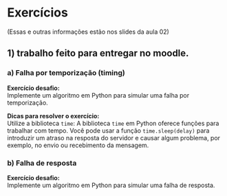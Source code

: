 # Exercícios
(Essas e outras informações estão nos slides da aula 02)

## 1) trabalho feito para entregar no moodle.

### a) Falha por temporização (timing)
**Exercício desafio:**  
Implemente um algoritmo em Python para simular uma falha por temporização.

**Dicas para resolver o exercício:**  
Utilize a biblioteca `time`: A biblioteca `time` em Python oferece funções para trabalhar com tempo. Você pode usar a função `time.sleep(delay)` para introduzir um atraso na resposta do servidor e causar algum problema, por exemplo, no envio ou recebimento da mensagem.

### b) Falha de resposta
**Exercício desafio:**  
Implemente um algoritmo em Python para simular uma falha de resposta.
